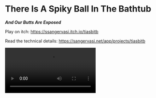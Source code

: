 # There Is A Spiky Ball In The Bathtub
**_And Our Butts Are Exposed_**

Play on itch: https://ssangervasi.itch.io/tiasbitb

Read the technical details: https://sangervasi.net/app/projects/tiasbitb

<video src="https://sangervasi.net/images/gnop-point.mp4" loop="" mute="" class="img-center" style="max-width: 75%" controls="" autoplay=""></video>

